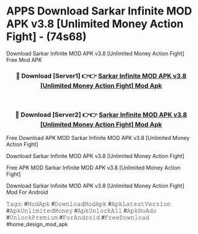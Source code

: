 # APPS Download Sarkar Infinite MOD APK v3.8 [Unlimited Money Action Fight] - (74s68)
Download Sarkar Infinite MOD APK v3.8 [Unlimited Money Action Fight] Free Mod APK

<div align="center">
<h3>🔴 Download [Server1] 👉👉 <a href="https://apk-comot.site?title=Sarkar_Infinite_MOD_APK_v3.8_[Unlimited_Money_Action_Fight]">Sarkar Infinite MOD APK v3.8 [Unlimited Money Action Fight] Mod Apk</a></h3><br>

<h3>🔴 Download [Server2] 👉👉 <a href="https://apk-comot.site?title=Sarkar_Infinite_MOD_APK_v3.8_[Unlimited_Money_Action_Fight]">Sarkar Infinite MOD APK v3.8 [Unlimited Money Action Fight] Mod Apk</a></h3>
</div>


Free Download APK MOD Sarkar Infinite MOD APK v3.8 [Unlimited Money Action Fight]

Download Sarkar Infinite MOD APK v3.8 [Unlimited Money Action Fight] 

Free APK MOD Sarkar Infinite MOD APK v3.8 [Unlimited Money Action Fight] 

Download Sarkar Infinite MOD APK v3.8 [Unlimited Money Action Fight] Mod For Android

𝚃𝚊𝚐𝚜: #𝙼𝚘𝚍𝙰𝚙𝚔 #𝙳𝚘𝚠𝚗𝚕𝚘𝚊𝚍𝙼𝚘𝚍𝙰𝚙𝚔 #𝙰𝚙𝚔𝙻𝚊𝚝𝚎𝚜𝚝𝚅𝚎𝚛𝚜𝚒𝚘𝚗 #𝙰𝚙𝚔𝚄𝚗𝚕𝚒𝚖𝚒𝚝𝚎𝚍𝙼𝚘𝚗𝚎𝚢 #𝙰𝚙𝚔𝚄𝚗𝚕𝚘𝚌𝚔𝙰𝚕𝚕 #𝙰𝚙𝚔𝙽𝚘𝙰𝚍𝚜 #𝚄𝚗𝚕𝚘𝚌𝚔𝙿𝚛𝚎𝚖𝚒𝚞𝚖 #𝙵𝚘𝚛𝙰𝚗𝚍𝚛𝚘𝚒𝚍 #𝙵𝚛𝚎𝚎𝙳𝚘𝚠𝚗𝚕𝚘𝚊𝚍 #home_design_mod_apk